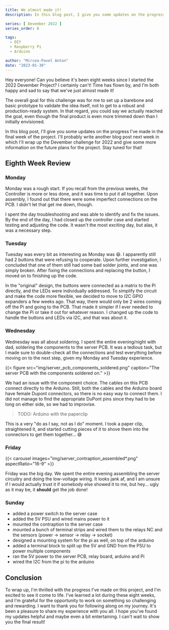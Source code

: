 ```yaml
---
title: We almost made it!
description: In this blog post, I give you some updates on the progress I made in the eigth and last week of my Devember 2022 Project.

series: [ Devember 2022 ]
series_order: 8

tags:
  - DIY
  - Raspberry Pi
  - Arduino

author: "Mircea-Pavel Anton"
date: "2023-01-30"
---
```


Hey everyone! Can you believe it's been eight weeks since I started the 2022 Devember Project? I certainly can't! Time has flown by, and I'm both happy and sad to say that we've just almost made it!

The overall goal for this challenge was for me to set up a barebone and basic prototype to validate the idea itself, not to get to a robust and production-ready system. In that regard, you could say we actually reached the goal, even though the final product is even more trimmed down than I initially envisioned.

In this blog post, I'll give you some updates on the progress I've made in the final week of the project. I'll probably write another blog post next week in which I'll wrap up the Devember challenge for 2022 and give some more information on the future plans for the project. Stay tuned for that!

## Eighth Week Review

### Monday

Monday was a rough start. If you recall from the previous weeks, the Controller is more or less done, and it was time to put it all together. Upon assembly, I found out that there were some imperfect connections on the PCB. I didn't let that get me down, though.

I spent the day troubleshooting and was able to identify and fix the issues. By the end of the day, I had closed up the controller case and started testing and adjusting the code. It wasn't the most exciting day, but alas, it was a necessary step.

### Tuesday

Tuesday was every bit as interesting as Monday was 😆. I apparently still had 2 buttons that were refusing to cooperate. Upon further investigation, I concluded that one of them still had some bad solder joints, and one was simply broken. After fixing the connections and replacing the button, I moved on to finishing up the code.

In the "original" design, the buttons were connected as a matrix to the Pi directly, and the LEDs were individually addressed. To simplify the circuit and make the code more flexible, we decided to move to I2C GPIO expanders a few weeks ago. That way, there would only be 2 wires coming off the Pi and going to the PCB. That made it simpler if I ever needed to change the Pi or take it out for whatever reason. I changed up the code to handle the buttons and LEDs via I2C, and that was about it.

### Wednesday

Wednesday was all about soldering. I spent the entire evening/night with dad, soldering the components to the server PCB. It was a tedious task, but I made sure to double-check all the connections and test everything before moving on to the next step, given my Monday and Tuesday experience.

{{< figure src="img/server_pcb_components_soldered.png" caption="The server PCB with the components soldered on." >}}

We had an issue with the component choice. The cables on this PCB connect directly to the Arduino. Still, both the cables and the Arduino board have female Dupont connectors, so there is no easy way to connect them. I did not manage to find the appropriate DuPont pins since they had to be long on either side, so we had to improvise.

> TODO: Arduino with the paperclip

This is a very "do as I say, not as I do" moment. I took a paper clip, straightened it, and started cutting pieces of it to shove them into the connectors to get them together... 😅

### Friday

{{< carousel images="img/server_contraption_assembled*.png" aspectRatio="16-9" >}}

Friday was the big day. We spent the entire evening assembling the server circuitry and doing the low-voltage wiring. It looks jank af, and I am unsure if I would actually trust it if somebody else showed it to me, but hey... ugly as it may be, it **should** get the job done!

### Sunday

- added a power switch to the server case
- added the 5V PSU and wired mains power to it
- mounted the contraption to the server case
- mounted a bunch of terminal strips and wired them to the relays NC and the sensors (power -> sensor -> relay -> socket)
- designed a mounting system for the pi as well, on top of the arduino
- added a terminal block to split up the 5V and GND from the PSU to power multiple components
- ran the 5V power to the server PCB, relay board, arduino and Pi
- wired the I2C from the pi to the arduino

## Conclusion

To wrap up, I'm thrilled with the progress I've made on this project, and I'm excited to see it come to life. I've learned a lot during these eight weeks, and I'm grateful for the opportunity to work on something so challenging and rewarding. I want to thank you for following along on my journey. It's been a pleasure to share my experience with you all. I hope you've found my updates helpful and maybe even a bit entertaining. I can't wait to show you the final result!
